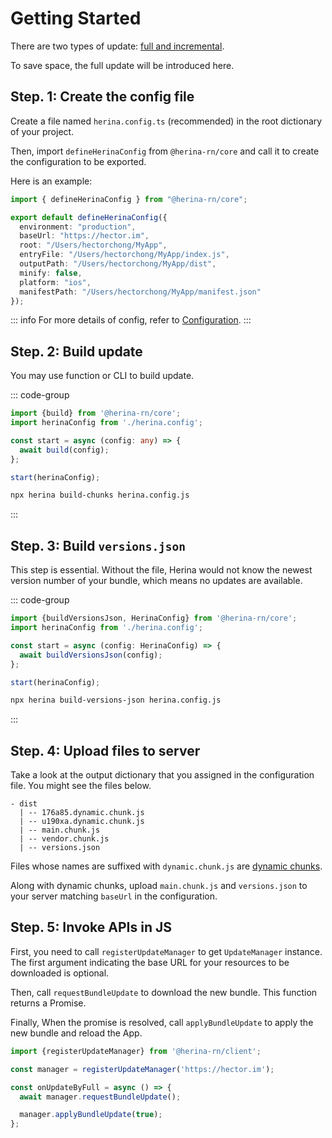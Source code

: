 # Getting Started

There are two types of update: [full and incremental](/guide/concepts#full-update).

To save space, the full update will be introduced here.

## Step. 1: Create the config file

Create a file named `herina.config.ts` (recommended) in the root dictionary of your project.

Then, import `defineHerinaConfig` from `@herina-rn/core` and call it to create the configuration to be exported.

Here is an example:

```typescript
import { defineHerinaConfig } from "@herina-rn/core";

export default defineHerinaConfig({
  environment: "production",
  baseUrl: "https://hector.im",
  root: "/Users/hectorchong/MyApp",
  entryFile: "/Users/hectorchong/MyApp/index.js",
  outputPath: "/Users/hectorchong/MyApp/dist",
  minify: false,
  platform: "ios",
  manifestPath: "/Users/hectorchong/MyApp/manifest.json"
});
```

::: info
For more details of config, refer to [Configuration](/configuration/introduction).
:::

## Step. 2: Build update

You may use function or CLI to build update.

::: code-group

```typescript [function]
import {build} from '@herina-rn/core';
import herinaConfig from './herina.config';

const start = async (config: any) => {
  await build(config);
};

start(herinaConfig);
```

```bash [CLI]
npx herina build-chunks herina.config.js
```

:::

## Step. 3: Build `versions.json`

This step is essential. Without the file, Herina would not know the newest version number of your bundle, which means no updates are available.

::: code-group

```typescript [function]
import {buildVersionsJson, HerinaConfig} from '@herina-rn/core';
import herinaConfig from './herina.config';

const start = async (config: HerinaConfig) => {
  await buildVersionsJson(config);
};

start(herinaConfig);
```

```bash [CLI]
npx herina build-versions-json herina.config.js
```

:::

## Step. 4: Upload files to server

Take a look at the output dictionary that you assigned in the configuration file. You might see the files below.

```
- dist
  | -- 176a85.dynamic.chunk.js
  | -- u190xa.dynamic.chunk.js
  | -- main.chunk.js
  | -- vendor.chunk.js
  | -- versions.json
```

Files whose names are suffixed with `dynamic.chunk.js` are [dynamic chunks](/guide/concepts.html#code-splitting).

Along with dynamic chunks, upload `main.chunk.js` and `versions.json` to your server matching `baseUrl` in the configuration.

## Step. 5: Invoke APIs in JS

First, you need to call `registerUpdateManager` to get `UpdateManager` instance. The first argument indicating the base URL for your resources to be downloaded is optional.

Then, call `requestBundleUpdate` to download the new bundle. This function returns a Promise. 

Finally, When the promise is resolved, call `applyBundleUpdate` to apply the new bundle and reload the App.

```typescript
import {registerUpdateManager} from '@herina-rn/client';

const manager = registerUpdateManager('https://hector.im');

const onUpdateByFull = async () => {
  await manager.requestBundleUpdate();

  manager.applyBundleUpdate(true);
};
```

